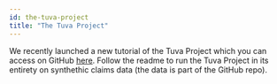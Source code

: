 ```yaml
---
id: the-tuva-project
title: "The Tuva Project"
---
```

We recently launched a new tutorial of the Tuva Project which you can access on GitHub [here](https://github.com/tuva-health/tuva_claims_demo).  Follow the readme to run the Tuva Project in its entirety on synthethic claims data (the data is part of the GitHub repo). 